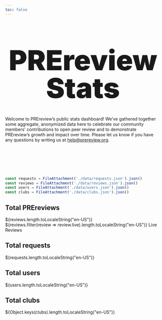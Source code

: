 ```yaml
---
toc: false
---
```


<div class="hero">
  <h1>PREreview Stats</h1>

  <p>
    Welcome to PREreview’s public stats dashboard! We’ve gathered together some aggregate,
    anonymized data here to celebrate our community members’ contributions to open peer review
    and to demonstrate PREreview’s growth and impact over time. Please let us know if you have
    any questions by writing us at <a href="mailto:help@prereview.org">help@prereview.org</a>.
  </p>
</div>

```js
const requests = FileAttachment('./data/requests.json').json()
const reviews = FileAttachment('./data/reviews.json').json()
const users = FileAttachment('./data/users.json').json()
const clubs = FileAttachment('./data/clubs.json').json()
```

<div class="grid grid-cols-4">
  <div class="card">
    <h2>Total PREreviews</h2>
    <span class="big">${reviews.length.toLocaleString("en-US")}</span>
    <div>${reviews.filter(review => review.live).length.toLocaleString("en-US")} Live Reviews</div>
  </div>

  <div class="card">
    <h2>Total requests</h2>
    <span class="big">${requests.length.toLocaleString("en-US")}</span>
  </div>

  <div class="card">
    <h2>Total users</h2>
    <span class="big">${users.length.toLocaleString("en-US")}</span>
  </div>

  <div class="card">
    <h2>Total clubs</h2>
    <span class="big">${Object.keys(clubs).length.toLocaleString("en-US")}</span>
  </div>
</div>

<style>

.hero {
  display: flex;
  flex-direction: column;
  align-items: center;
  font-family: var(--sans-serif);
  margin: 4rem 0 6rem;
  text-wrap: balance;
  text-align: center;
}

.hero h1 {
  margin: 1rem 0;
  padding: 1rem 0;
  max-width: none;
  font-size: 14vw;
  font-weight: 900;
  line-height: 1;
}

.hero p {
  text-align: left;
  text-wrap-style: pretty;
}

@media (min-width: 640px) {
  .hero h1 {
    font-size: 90px;
  }
}

</style>
